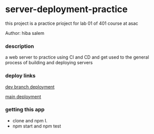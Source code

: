 # server-deployment-practice

this project is a practice prioject for lab 01 of 401 course at asac

Author: hiba salem

### description

a web server to practice using CI and CD and get used to the general process of building and deploying servers

### deploy links

[dev branch deployment](https://server-deployment-practicehiba.herokuapp.com)

[main deployment](https://server-deployment.herokuapp.com)

### getting this app

- clone and npm I.
- npm start and npm test
